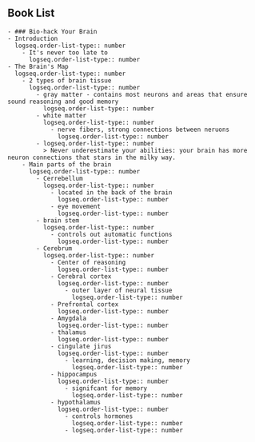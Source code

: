 ## Book List
	- ### Bio-hack Your Brain
	- Introduction
	  logseq.order-list-type:: number
		- It's never too late to 
		  logseq.order-list-type:: number
	- The Brain's Map
	  logseq.order-list-type:: number
		- 2 types of brain tissue
		  logseq.order-list-type:: number
			- gray matter - contains most neurons and areas that ensure sound reasoning and good memory
			  logseq.order-list-type:: number
			- white matter 
			  logseq.order-list-type:: number
				- nerve fibers, strong connections between neruons
				  logseq.order-list-type:: number
			- logseq.order-list-type:: number
			  > Never underestimate your abilities: your brain has more neuron connections that stars in the milky way.
		- Main parts of the brain
		  logseq.order-list-type:: number
			- Cerrebellum 
			  logseq.order-list-type:: number
				- located in the back of the brain
				  logseq.order-list-type:: number
				- eye movement 
				  logseq.order-list-type:: number
			- brain stem
			  logseq.order-list-type:: number
				- controls out automatic functions
				  logseq.order-list-type:: number
			- Cerebrum 
			  logseq.order-list-type:: number
				- Center of reasoning
				  logseq.order-list-type:: number
				- Cerebral cortex
				  logseq.order-list-type:: number
					- outer layer of neural tissue
					  logseq.order-list-type:: number
				- Prefrontal cortex
				  logseq.order-list-type:: number
				- Amygdala 
				  logseq.order-list-type:: number
				- thalamus
				  logseq.order-list-type:: number
				- cingulate jirus 
				  logseq.order-list-type:: number
					- learning, decision making, memory
					  logseq.order-list-type:: number
				- hippocampus 
				  logseq.order-list-type:: number
					- signifcant for memory
					  logseq.order-list-type:: number
				- hypothalamus 
				  logseq.order-list-type:: number
					- controls hormones
					  logseq.order-list-type:: number
					- logseq.order-list-type:: number